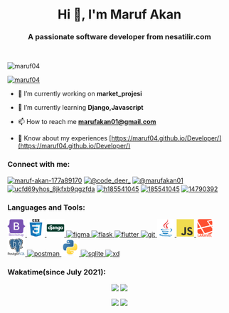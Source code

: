 <h1 align="center">Hi 👋, I'm Maruf Akan</h1>
<h3 align="center">A passionate software developer from nesatilir.com</h3>
<p align="center"><img align="center" src="https://media.giphy.com/media/qgQUggAC3Pfv687qPC/giphy.gif" width="500" alt="" class="skills__img" /> </p>

<p align="left"> <img src="https://komarev.com/ghpvc/?username=maruf04&label=Profile%20views&color=0e75b6&style=flat" alt="maruf04" /> </p>

<p align="left"> <a href="https://github.com/ryo-ma/github-profile-trophy"><img src="https://github-profile-trophy.vercel.app/?username=maruf04" alt="maruf04" /></a> </p>

- 🔭 I’m currently working on **market_projesi**

- 🌱 I’m currently learning **Django,Javascript**

- 📫 How to reach me **marufakan01@gmail.com**

<!-- - 📄 Know about my experiences [Track My Work Time and Progress with WakaTime](https://github.com/maruf04/Developer) -->

- 📄 Know about my experiences [https://maruf04.github.io/Developer/](https://maruf04.github.io/Developer/)

<h3 align="left">Connect with me:</h3>
<p align="left"><a href="https://linkedin.com/in/maruf-akan-177a89170" target="blank"><img src="https://cdn.jsdelivr.net/npm/simple-icons@3.0.1/icons/linkedin.svg" alt="maruf-akan-177a89170" width="40" height="30" align="center" /></a> <a href="https://www.instagram.com/code_deer_/" target="blank"><img src="https://cdn.jsdelivr.net/npm/simple-icons@3.0.1/icons/instagram.svg" alt="@code_deer_" width="40" height="30" align="center" /></a> <a href="https://medium.com/@marufakan01" target="blank"><img src="https://cdn.jsdelivr.net/npm/simple-icons@3.0.1/icons/medium.svg" alt="@marufakan01" width="40" height="30" align="center" /></a> <a href="https://www.youtube.com/channel/UCFD69YhoS_8jKfxb9QgzFDA" target="blank"><img src="https://cdn.jsdelivr.net/npm/simple-icons@3.0.1/icons/youtube.svg" alt="ucfd69yhos_8jkfxb9qgzfda" width="40" height="30" align="center" /></a> <a href="https://www.hackerrank.com/Maruf_Akan" target="blank"><img src="https://cdn.jsdelivr.net/npm/simple-icons@3.0.1/icons/hackerrank.svg" alt="h185541045" width="40" height="30" align="center" /></a> <a href="https://auth.geeksforgeeks.org/user/185541045" target="blank"><img src="https://cdn.jsdelivr.net/npm/simple-icons@3.0.1/icons/geeksforgeeks.svg" alt="185541045" width="40" height="30" align="center" /></a> <a href="https://stackoverflow.com/users/14790392" target="blank"><img src="https://cdn.jsdelivr.net/npm/simple-icons@3.0.1/icons/stackoverflow.svg" alt="14790392" width="40" height="30" align="center" /></a></p>
<p align="left">
</p>

<h3 align="left">Languages and Tools:</h3>
<p align="left"> <a href="https://getbootstrap.com" target="_blank" rel="noreferrer"> <img src="https://raw.githubusercontent.com/devicons/devicon/master/icons/bootstrap/bootstrap-plain-wordmark.svg" alt="bootstrap" width="40" height="40"/> </a> <a href="https://www.w3schools.com/css/" target="_blank" rel="noreferrer"> <img src="https://raw.githubusercontent.com/devicons/devicon/master/icons/css3/css3-original-wordmark.svg" alt="css3" width="40" height="40"/> </a> <a href="https://www.djangoproject.com/" target="_blank" rel="noreferrer"> <img src="https://raw.githubusercontent.com/devicons/devicon/master/icons/django/django-original.svg" alt="django" width="40" height="40"/> </a> <a href="https://www.figma.com/" target="_blank" rel="noreferrer"> <img src="https://www.vectorlogo.zone/logos/figma/figma-icon.svg" alt="figma" width="40" height="40"/> </a> <a href="https://flask.palletsprojects.com/" target="_blank" rel="noreferrer"> <img src="https://www.vectorlogo.zone/logos/pocoo_flask/pocoo_flask-icon.svg" alt="flask" width="40" height="40"/> </a> <a href="https://flutter.dev" target="_blank" rel="noreferrer"> <img src="https://www.vectorlogo.zone/logos/flutterio/flutterio-icon.svg" alt="flutter" width="40" height="40"/> </a> <a href="https://git-scm.com/" target="_blank" rel="noreferrer"> <img src="https://www.vectorlogo.zone/logos/git-scm/git-scm-icon.svg" alt="git" width="40" height="40"/> </a> <a href="https://www.java.com" target="_blank" rel="noreferrer"> <img src="https://raw.githubusercontent.com/devicons/devicon/master/icons/java/java-original.svg" alt="java" width="40" height="40"/> </a> <a href="https://developer.mozilla.org/en-US/docs/Web/JavaScript" target="_blank" rel="noreferrer"> <img src="https://raw.githubusercontent.com/devicons/devicon/master/icons/javascript/javascript-original.svg" alt="javascript" width="40" height="40"/> </a> <a href="https://laravel.com/" target="_blank" rel="noreferrer"> <img src="https://raw.githubusercontent.com/devicons/devicon/master/icons/laravel/laravel-plain-wordmark.svg" alt="laravel" width="40" height="40"/> </a> <a href="https://www.postgresql.org" target="_blank" rel="noreferrer"> <img src="https://raw.githubusercontent.com/devicons/devicon/master/icons/postgresql/postgresql-original-wordmark.svg" alt="postgresql" width="40" height="40"/> </a> <a href="https://postman.com" target="_blank" rel="noreferrer"> <img src="https://www.vectorlogo.zone/logos/getpostman/getpostman-icon.svg" alt="postman" width="40" height="40"/> </a> <a href="https://www.python.org" target="_blank" rel="noreferrer"> <img src="https://raw.githubusercontent.com/devicons/devicon/master/icons/python/python-original.svg" alt="python" width="40" height="40"/> </a> <a href="https://www.sqlite.org/" target="_blank" rel="noreferrer"> <img src="https://www.vectorlogo.zone/logos/sqlite/sqlite-icon.svg" alt="sqlite" width="40" height="40"/> </a> <a href="https://www.adobe.com/products/xd.html" target="_blank" rel="noreferrer"> <img src="https://cdn.worldvectorlogo.com/logos/adobe-xd.svg" alt="xd" width="40" height="40"/> </a> </p>
<h3 align="left">Wakatime(<span>since July 2021</span>):</h3>

<p align="center">
  <img src="https://wakatime.com/share/@24d66658-6119-4ac4-8f6a-4476ebfba1ff/3e254176-b02f-44d8-9466-b95395291167.png" width="400" />
  <img width="400" src="https://wakatime.com/share/@24d66658-6119-4ac4-8f6a-4476ebfba1ff/52307ec9-5d2e-4aaa-96a0-ec190a83df74.png" />
</p>
<p align="center">
    <img width="400" src="https://wakatime.com/share/@24d66658-6119-4ac4-8f6a-4476ebfba1ff/71afe037-959a-4f84-aecf-77822c5c0c72.png" />
    <img width="400" src="https://wakatime.com/share/@24d66658-6119-4ac4-8f6a-4476ebfba1ff/696d6fe1-7655-435f-81e9-00b8b761267c.png" />
</p>

<!-- <p><img align="left" src="https://github-readme-stats.vercel.app/api/top-langs?username=maruf04&show_icons=true&locale=en&layout=compact" alt="maruf04" /></p>

<p>&nbsp;<img align="center" src="https://github-readme-stats.vercel.app/api?username=maruf04&show_icons=true&locale=en" alt="maruf04" /></p>

<p><img align="center" src="https://github-readme-streak-stats.herokuapp.com/?user=maruf04&" alt="maruf04" /></p>



<a href="https://wakatime.com"><img src="https://wakatime.com/share/@24d66658-6119-4ac4-8f6a-4476ebfba1ff/3e254176-b02f-44d8-9466-b95395291167.png" width="550" /></a>
 -->

